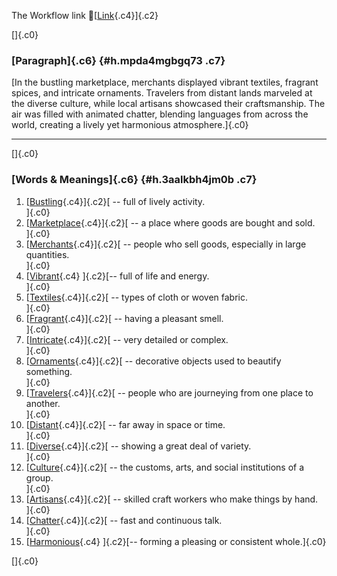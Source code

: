The Workflow link
👏[[Link](https://www.google.com/url?q=http://www.google.com&sa=D&source=editors&ust=1758496770800659&usg=AOvVaw3NUoDWcxGbSJUwaNxNhwqj){.c4}]{.c2}

[]{.c0}

### [Paragraph]{.c6} {#h.mpda4mgbgq73 .c7}

[In the bustling marketplace, merchants displayed vibrant textiles,
fragrant spices, and intricate ornaments. Travelers from distant lands
marveled at the diverse culture, while local artisans showcased their
craftsmanship. The air was filled with animated chatter, blending
languages from across the world, creating a lively yet harmonious
atmosphere.]{.c0}

------------------------------------------------------------------------

[]{.c0}

### [Words & Meanings]{.c6} {#h.3aalkbh4jm0b .c7}

1.  [[Bustling](https://www.google.com/url?q=http://www.google.com&sa=D&source=editors&ust=1758496770801405&usg=AOvVaw2Yf8owhJU-_zsHGn9Nao21){.c4}]{.c2}[ --
    full of lively activity.\
    ]{.c0}
2.  [[Marketplace](https://www.google.com/url?q=http://www.google.com&sa=D&source=editors&ust=1758496770801597&usg=AOvVaw0n2lwBTvY2Go3sKTx-ZBno){.c4}]{.c2}[ --
    a place where goods are bought and sold.\
    ]{.c0}
3.  [[Merchants](https://www.google.com/url?q=http://www.google.com&sa=D&source=editors&ust=1758496770801741&usg=AOvVaw0QSxvjzixua45hCs8nViFE){.c4}]{.c2}[ --
    people who sell goods, especially in large quantities.\
    ]{.c0}
4.  [[Vibrant](https://www.google.com/url?q=http://www.google.com&sa=D&source=editors&ust=1758496770801902&usg=AOvVaw3R4ZoBqr67wfmByWGv7f1Y){.c4}
    ]{.c2}[-- full of life and energy.\
    ]{.c0}
5.  [[Textiles](https://www.google.com/url?q=http://www.google.com&sa=D&source=editors&ust=1758496770802018&usg=AOvVaw18aQewvbAvwuoOczH1MIFD){.c4}]{.c2}[ --
    types of cloth or woven fabric.\
    ]{.c0}
6.  [[Fragrant](https://www.google.com/url?q=http://www.google.com&sa=D&source=editors&ust=1758496770802156&usg=AOvVaw09qHoHgFVsiSW_LPJDOz3K){.c4}]{.c2}[ --
    having a pleasant smell.\
    ]{.c0}
7.  [[Intricate](https://www.google.com/url?q=http://www.google.com&sa=D&source=editors&ust=1758496770802277&usg=AOvVaw0OFSqqSPqMIBN5KlH34mKf){.c4}]{.c2}[ --
    very detailed or complex.\
    ]{.c0}
8.  [[Ornaments](https://www.google.com/url?q=http://www.google.com&sa=D&source=editors&ust=1758496770802394&usg=AOvVaw15GLAVFRfk1hrMXxTPQyjU){.c4}]{.c2}[ --
    decorative objects used to beautify something.\
    ]{.c0}
9.  [[Travelers](https://www.google.com/url?q=http://www.google.com&sa=D&source=editors&ust=1758496770802525&usg=AOvVaw2W1iuFRyO2IPENdQhdaIBe){.c4}]{.c2}[ --
    people who are journeying from one place to another.\
    ]{.c0}
10. [[Distant](https://www.google.com/url?q=http://www.google.com&sa=D&source=editors&ust=1758496770802661&usg=AOvVaw1QOWG8fbTgpUL2C7LLoiRe){.c4}]{.c2}[ --
    far away in space or time.\
    ]{.c0}
11. [[Diverse](https://www.google.com/url?q=http://www.google.com&sa=D&source=editors&ust=1758496770802797&usg=AOvVaw0m2BSA0FxmWAjd85JdtyIB){.c4}]{.c2}[ --
    showing a great deal of variety.\
    ]{.c0}
12. [[Culture](https://www.google.com/url?q=http://www.google.com&sa=D&source=editors&ust=1758496770802916&usg=AOvVaw1TJIBU56hl9udcpl5CvnnB){.c4}]{.c2}[ --
    the customs, arts, and social institutions of a group.\
    ]{.c0}
13. [[Artisans](https://www.google.com/url?q=http://www.google.com&sa=D&source=editors&ust=1758496770803052&usg=AOvVaw2mgisRIL1gXqQjydLyzCFt){.c4}]{.c2}[ --
    skilled craft workers who make things by hand.\
    ]{.c0}
14. [[Chatter](https://www.google.com/url?q=http://www.google.com&sa=D&source=editors&ust=1758496770803186&usg=AOvVaw37nh7BN0jDZiOOGlHQHwtI){.c4}]{.c2}[ --
    fast and continuous talk.\
    ]{.c0}
15. [[Harmonious](https://www.google.com/url?q=http://www.google.com&sa=D&source=editors&ust=1758496770803297&usg=AOvVaw1Ka9nIWMOvcsEatPRkJohi){.c4}
    ]{.c2}[-- forming a pleasing or consistent whole.]{.c0}

[]{.c0}
